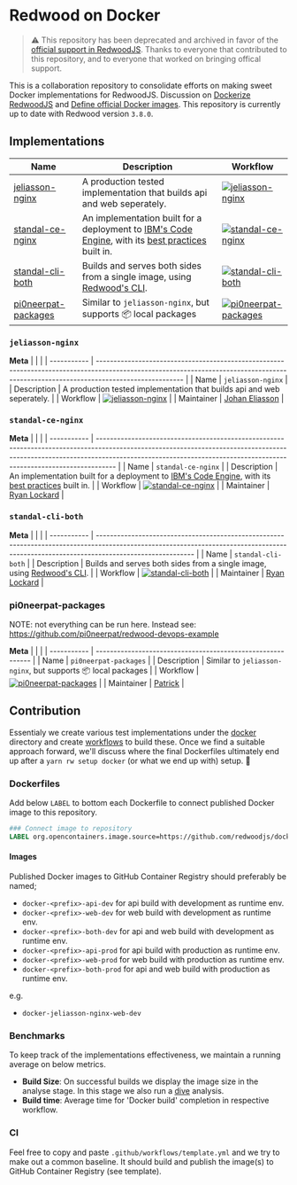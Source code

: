 # Redwood on Docker

> :warning: This repository has been deprecated and archived in favor of the [official support in RedwoodJS](https://redwoodjs.com/docs/docker). Thanks to everyone that contributed to this repository, and to everyone that worked on bringing offical support.

This is a collaboration repository to consolidate efforts on making sweet Docker implementations for RedwoodJS. Discussion on [Dockerize RedwoodJS](https://community.redwoodjs.com/t/dockerize-redwoodjs/2291) and [Define official Docker images](https://github.com/redwoodjs/docker/issues/16). This repository is currently up to date with Redwood version `3.8.0`.

## Implementations

| Name                                        | Description | Workflow                                                                                                                                                                             |
| ------------------------------------------- | ----------- | ------------------------------------------------------------------------------------------------------------------------------------------------------------------------------------ |
| [jeliasson-nginx](#jeliasson-nginx)         | A production tested implementation that builds api and web seperately.            | [![jeliasson-nginx](https://github.com/redwoodjs/docker/actions/workflows/jeliasson-nginx.yml/badge.svg)](https://github.com/redwoodjs/docker/actions/workflows/jeliasson-nginx.yml) |
| [standal-ce-nginx](#standal-ce-nginx)       | An implementation built for a deployment to [IBM's Code Engine](https://cloud.ibm.com/docs/codeengine?topic=codeengine-getting-started), with its [best practices](https://cloud.ibm.com/docs/codeengine?topic=codeengine-dockerfile) built in.             |  [![standal-ce-nginx](https://github.com/redwoodjs/docker/actions/workflows/standal-ce-nginx.yml/badge.svg)](https://github.com/redwoodjs/docker/actions/workflows/standal-ce-nginx.yml)                                                                                                                                                                                    |
| [standal-cli-both](#standal-cli-both)       | Builds and serves both sides from a single image, using [Redwood's CLI](https://redwoodjs.com/docs/cli-commands.html#serve).            | [![standal-cli-both](https://github.com/redwoodjs/docker/actions/workflows/standal-cli-both.yml/badge.svg)](https://github.com/redwoodjs/docker/actions/workflows/standal-cli-both.yml)                                                                                                                                                                                     |
| [pi0neerpat-packages](#pi0neerpat-packages) | Similar to `jeliasson-nginx`, but supports 📦 local packages            |  [![pi0neerpat-packages](https://github.com/redwoodjs/docker/actions/workflows/pi0neerpat-packages.yml/badge.svg)](https://github.com/redwoodjs/docker/actions/workflows/pi0neerpat-packages.yml)                                                                                                                                                                                    |

### `jeliasson-nginx`

**Meta**
| | |
| ----------- | ------------------------------------------------------------------------------------------------------------------------------------------------------------------------------------ |
| Name | `jeliasson-nginx` |
| Description | A production tested implementation that builds api and web seperately. |
| Workflow | [![jeliasson-nginx](https://github.com/redwoodjs/docker/actions/workflows/jeliasson-nginx.yml/badge.svg)](https://github.com/redwoodjs/docker/actions/workflows/jeliasson-nginx.yml) |
| Maintainer | [Johan Eliasson](https://github.com/jeliasson) |

### `standal-ce-nginx`

**Meta**
| | |
| ----------- | ----------------------------------------------------------------------------------------------------------------------------------------------------------------------------------------------------------------------------------------------- |
| Name | `standal-ce-nginx` |
| Description | An implementation built for a deployment to [IBM's Code Engine](https://cloud.ibm.com/docs/codeengine?topic=codeengine-getting-started), with its [best practices](https://cloud.ibm.com/docs/codeengine?topic=codeengine-dockerfile) built in. |
| Workflow | [![standal-ce-nginx](https://github.com/redwoodjs/docker/actions/workflows/standal-ce-nginx.yml/badge.svg)](https://github.com/redwoodjs/docker/actions/workflows/standal-ce-nginx.yml) |
| Maintainer | [Ryan Lockard](https://github.com/realStandal) |

### `standal-cli-both`

**Meta**
| | |
| ----------- | --------------------------------------------------------------------------------------------------------------------------------------------------------------------------------------- |
| Name | `standal-cli-both` |
| Description | Builds and serves both sides from a single image, using [Redwood's CLI](https://redwoodjs.com/docs/cli-commands.html#serve). |
| Workflow | [![standal-cli-both](https://github.com/redwoodjs/docker/actions/workflows/standal-cli-both.yml/badge.svg)](https://github.com/redwoodjs/docker/actions/workflows/standal-cli-both.yml) |
| Maintainer | [Ryan Lockard](https://github.com/realStandal) |

### pi0neerpat-packages

NOTE: not everything can be run here. Instead see: https://github.com/pi0neerpat/redwood-devops-example

**Meta**
| | |
| ----------- | ----------------------------------------------------------- |
| Name | `pi0neerpat-packages` |
| Description | Similar to `jeliasson-nginx`, but supports 📦 local packages |
| Workflow | [![pi0neerpat-packages](https://github.com/redwoodjs/docker/actions/workflows/pi0neerpat-packages.yml/badge.svg)](https://github.com/redwoodjs/docker/actions/workflows/pi0neerpat-packages.yml) |
| Maintainer | [Patrick](https://github.com/pi0neerpt) |

## Contribution

Essentialy we create various test implementations under the [docker](docker) directory and create [workflows](.github/workflows) to build these. Once we find a suitable approach forward, we'll discuss where the final Dockerfiles ultimately end up after a `yarn rw setup docker` (or what we end up with) setup. 🚀

### Dockerfiles

Add below `LABEL` to bottom each Dockerfile to connect published Docker image to this repository.

```Dockerfile
### Connect image to repository
LABEL org.opencontainers.image.source=https://github.com/redwoodjs/docker
```

#### Images

Published Docker images to GitHub Container Registry should preferably be named;

- `docker-<prefix>-api-dev` for api build with development as runtime env.
- `docker-<prefix>-web-dev` for web build with development as runtime env.
- `docker-<prefix>-both-dev` for api and web build with development as runtime env.
- `docker-<prefix>-api-prod` for api build with production as runtime env.
- `docker-<prefix>-web-prod` for web build with production as runtime env.
- `docker-<prefix>-both-prod` for api and web build with production as runtime env.

e.g.

- `docker-jeliasson-nginx-web-dev`

### Benchmarks

To keep track of the implementations effectiveness, we maintain a running average on below metrics.

- **Build Size**: On successful builds we display the image size in the analyse stage. In this stage we also run a [dive](https://github.com/wagoodman/dive#ci-integration) analysis.
- **Build time**: Average time for 'Docker build' completion in respective workflow.

### CI

Feel free to copy and paste `.github/workflows/template.yml` and we try to make out a common baseline. It should build and publish the image(s) to GitHub Container Registry (see template).
